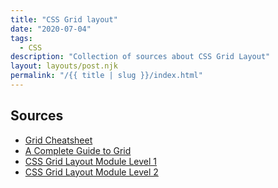 ```yaml
---
title: "CSS Grid layout"
date: "2020-07-04"
tags:
  - CSS
description: "Collection of sources about CSS Grid Layout"
layout: layouts/post.njk
permalink: "/{{ title | slug }}/index.html"
---
```


## Sources

- [Grid Cheatsheet](https://yoksel.github.io/grid-cheatsheet/)
- [A Complete Guide to Grid](https://css-tricks.com/snippets/css/complete-guide-grid/)
- [CSS Grid Layout Module Level 1](https://www.w3.org/TR/css-grid-1)
- [CSS Grid Layout Module Level 2](https://www.w3.org/TR/css-grid-2/)
